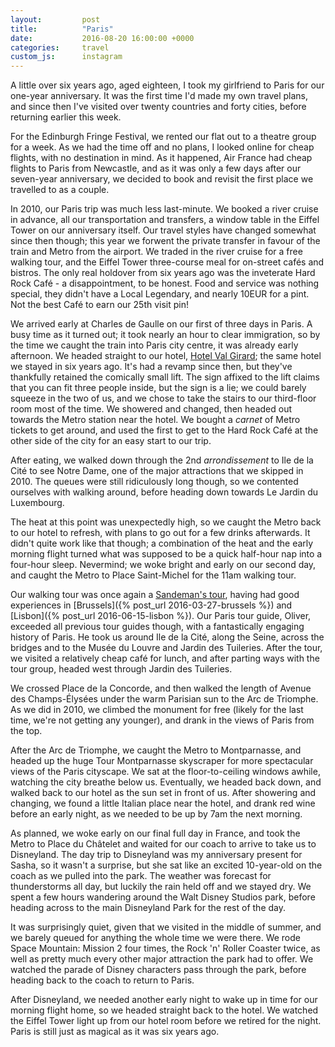 ```yaml
---
layout:         post
title:          "Paris"
date:           2016-08-20 16:00:00 +0000
categories:     travel
custom_js:      instagram
---
```


A little over six years ago, aged eighteen, I took my girlfriend to Paris for our one-year anniversary. It was the first time I'd made my own travel plans, and since then I've visited over twenty countries and forty cities, before returning earlier this week.

<!-- Read More -->

For the Edinburgh Fringe Festival, we rented our flat out to a theatre group for a week. As we had the time off and no plans, I looked online for cheap flights, with no destination in mind. As it happened, Air France had cheap flights to Paris from Newcastle, and as it was only a few days after our seven-year anniversary, we decided to book and revisit the first place we travelled to as a couple.

In 2010, our Paris trip was much less last-minute. We booked a river cruise in advance, all our transportation and transfers, a window table in the Eiffel Tower on our anniversary itself. Our travel styles have changed somewhat since then though; this year we forwent the private transfer in favour of the train and Metro from the airport. We traded in the river cruise for a free walking tour, and the Eiffel Tower three-course meal for on-street cafés and bistros. The only real holdover from six years ago was the inveterate Hard Rock Café - a disappointment, to be honest. Food and service was nothing special, they didn't have a Local Legendary, and nearly 10EUR for a pint. Not the best Café to earn our 25th visit pin!

We arrived early at Charles de Gaulle on our first of three days in Paris. A busy time as it turned out; it took nearly an hour to clear immigration, so by the time we caught the train into Paris city centre, it was already early afternoon. We headed straight to our hotel, [Hotel Val Girard][hotel-val-girard]; the same hotel we stayed in six years ago. It's had a revamp since then, but they've thankfully retained the comically small lift. The sign affixed to the lift claims that you can fit three people inside, but the sign is a lie; we could barely squeeze in the two of us, and we chose to take the stairs to our third-floor room most of the time. We showered and changed, then headed out towards the Metro station near the hotel. We bought a *carnet* of Metro tickets to get around, and used the first to get to the Hard Rock Café at the other side of the city for an easy start to our trip.

After eating, we walked down through the 2nd *arrondissement* to Ile de la Cité to see Notre Dame, one of the major attractions that we skipped in 2010. The queues were still ridiculously long though, so we contented ourselves with walking around, before heading down towards Le Jardin du Luxembourg.

<div class="instagram-container">
    <blockquote class="instagram-media" data-instgrm-captioned data-instgrm-version="6">
        <a href="https://www.instagram.com/p/BJNa-lzAKj-/" target="_blank"></a>
    </blockquote>
</div>

The heat at this point was unexpectedly high, so we caught the Metro back to our hotel to refresh, with plans to go out for a few drinks afterwards. It didn't quite work like that though; a combination of the heat and the early morning flight turned what was supposed to be a quick half-hour nap into a four-hour sleep. Nevermind; we woke bright and early on our second day, and caught the Metro to Place Saint-Michel for the 11am walking tour.

Our walking tour was once again a [Sandeman's tour][sandemans-paris-tour], having had good experiences in [Brussels]({% post_url 2016-03-27-brussels %}) and [Lisbon]({% post_url 2016-06-15-lisbon %}). Our Paris tour guide, Oliver, exceeded all previous tour guides though, with a fantastically engaging history of Paris. He took us around Ile de la Cité, along the Seine, across the bridges and to the Musée du Louvre and Jardin des Tuileries. After the tour, we visited a relatively cheap café for lunch, and after parting ways with the tour group, headed west through Jardin des Tuileries.

We crossed Place de la Concorde, and then walked the length of Avenue des Champs-Élysées under the warm Parisian sun to the Arc de Triomphe. As we did in 2010, we climbed the monument for free (likely for the last time, we're not getting any younger), and drank in the views of Paris from the top.

<div class="instagram-container">
    <blockquote class="instagram-media" data-instgrm-captioned data-instgrm-version="6">
        <a href="https://www.instagram.com/p/BJOIm_ZAY7b/" target="_blank"></a>
    </blockquote>
</div>

After the Arc de Triomphe, we caught the Metro to Montparnasse, and headed up the huge Tour Montparnasse skyscraper for more spectacular views of the Paris cityscape. We sat at the floor-to-ceiling windows awhile, watching the city breathe below us. Eventually, we headed back down, and walked back to our hotel as the sun set in front of us. After showering and changing, we found a little Italian place near the hotel, and drank red wine before an early night, as we needed to be up by 7am the next morning.

As planned, we woke early on our final full day in France, and took the Metro to Place du Châtelet and waited for our coach to arrive to take us to Disneyland. The day trip to Disneyland was my anniversary present for Sasha, so it wasn't a surprise, but she sat like an excited 10-year-old on the coach as we pulled into the park. The weather was forecast for thunderstorms all day, but luckily the rain held off and we stayed dry. We spent a few hours wandering around the Walt Disney Studios park, before heading across to the main Disneyland Park for the rest of the day.

<div class="instagram-container">
    <blockquote class="instagram-media" data-instgrm-captioned data-instgrm-version="6">
        <a href="https://www.instagram.com/p/BJSAE_2gAmL/" target="_blank"></a>
    </blockquote>
</div>

It was surprisingly quiet, given that we visited in the middle of summer, and we barely queued for anything the whole time we were there. We rode Space Mountain: Mission 2 four times, the Rock 'n' Roller Coaster twice, as well as pretty much every other major attraction the park had to offer. We watched the parade of Disney characters pass through the park, before heading back to the coach to return to Paris.

After Disneyland, we needed another early night to wake up in time for our morning flight home, so we headed straight back to the hotel. We watched the Eiffel Tower light up from our hotel room before we retired for the night. Paris is still just as magical as it was six years ago.

[hotel-val-girard]: http://www.girard-hotel-paris.com/
[sandemans-paris-tour]: http://www.neweuropetours.eu/paris/en/home